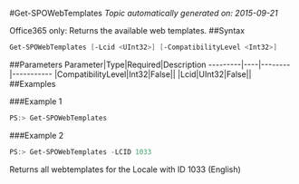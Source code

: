 #Get-SPOWebTemplates
*Topic automatically generated on: 2015-09-21*

Office365 only: Returns the available web templates.
##Syntax
```powershell
Get-SPOWebTemplates [-Lcid <UInt32>] [-CompatibilityLevel <Int32>]
```


##Parameters
Parameter|Type|Required|Description
---------|----|--------|-----------
|CompatibilityLevel|Int32|False||
|Lcid|UInt32|False||
##Examples

###Example 1
```powershell
PS:> Get-SPOWebTemplates
```


###Example 2
```powershell
PS:> Get-SPOWebTemplates -LCID 1033
```
Returns all webtemplates for the Locale with ID 1033 (English)
